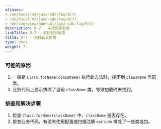 ```yaml
---
aliases:
- /en/docs3-v2/java-sdk/faq/0/7/
- /en/docs3-v2/java-sdk/faq/0/7/
- /en/overview/mannual/java-sdk/faq/0/7/
description: 0-7 - 未找到反射类
linkTitle: 0-7 - 未找到反射类
title: 0-7 - 未找到反射类
type: docs
weight: 7
---
```








### 可能的原因

1. 一般是 `Class.forName(className)` 执行此方法时，找不到 `className` 当前类。
2. 业务代码上显示排除了当前 `className` 类，导致加载时未找到。

### 排查和解决步骤

1. 检查 `Class.forName(className)` 中，`className` 是否存在。
2. 排查业务代码，有没有使用配置或扫描注解 `exclude` 排除了一些类或包。

